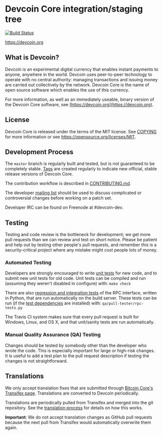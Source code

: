 Devcoin Core integration/staging tree
=====================================

[![Build Status](https://travis-ci.org/NarubyRiverlione/devcoin.svg?branch=master)](https://travis-ci.org/NarubyRiverlione/devcoin)

https://devcoin.org

What is Devcoin?
----------------

Devcoin is an experimental digital currency that enables instant payments to
anyone, anywhere in the world. Devcoin uses peer-to-peer technology to operate
with no central authority: managing transactions and issuing money are carried
out collectively by the network. Devcoin Core is the name of open source
software which enables the use of this currency.

For more information, as well as an immediately useable, binary version of
the Devcoin Core software, see [https://devcoin.org](https://devcoin.org).

License
-------

Devcoin Core is released under the terms of the MIT license. See [COPYING](COPYING) for more
information or see https://opensource.org/licenses/MIT.

Development Process
-------------------

The `master` branch is regularly built and tested, but is not guaranteed to be
completely stable. [Tags](https://github.com/NarubyRiverlione/devcoin/tags) are created
regularly to indicate new official, stable release versions of Devcoin Core.

The contribution workflow is described in [CONTRIBUTING.md](CONTRIBUTING.md).

The developer [mailing list](https://groups.google.com/forum/#!forum/devcoin-dev)
should be used to discuss complicated or controversial changes before working
on a patch set.

Developer IRC can be found on Freenode at #devcoin-dev.

Testing
-------

Testing and code review is the bottleneck for development; we get more pull
requests than we can review and test on short notice. Please be patient and help out by testing
other people's pull requests, and remember this is a security-critical project where any mistake might cost people
lots of money.

### Automated Testing

Developers are strongly encouraged to write [unit tests](/doc/unit-tests.md) for new code, and to
submit new unit tests for old code. Unit tests can be compiled and run
(assuming they weren't disabled in configure) with: `make check`

There are also [regression and integration tests](/qa) of the RPC interface, written
in Python, that are run automatically on the build server.
These tests can be run (if the [test dependencies](/qa) are installed) with: `qa/pull-tester/rpc-tests.py`

The Travis CI system makes sure that every pull request is built for Windows, Linux, and OS X, and that unit/sanity tests are run automatically.

### Manual Quality Assurance (QA) Testing

Changes should be tested by somebody other than the developer who wrote the
code. This is especially important for large or high-risk changes. It is useful
to add a test plan to the pull request description if testing the changes is
not straightforward.

Translations
------------

We only accept translation fixes that are submitted through [Bitcoin Core's Transifex page](https://www.transifex.com/projects/p/bitcoin/).
Translations are converted to Devcoin periodically.

Translations are periodically pulled from Transifex and merged into the git repository. See the
[translation process](doc/translation_process.md) for details on how this works.

**Important**: We do not accept translation changes as GitHub pull requests because the next
pull from Transifex would automatically overwrite them again.
